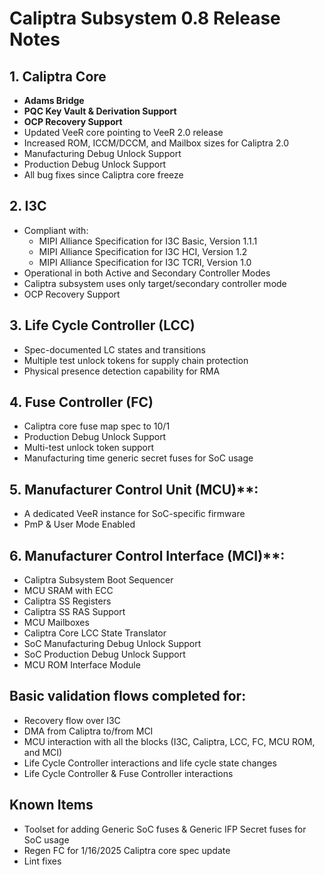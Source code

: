 # Caliptra Subsystem 0.8 Release Notes

## 1. Caliptra Core
- **Adams Bridge**
- **PQC Key Vault & Derivation Support**
- **OCP Recovery Support**
- Updated VeeR core pointing to VeeR 2.0 release
- Increased ROM, ICCM/DCCM, and Mailbox sizes for Caliptra 2.0
- Manufacturing Debug Unlock Support
- Production Debug Unlock Support
- All bug fixes since Caliptra core freeze

## 2. I3C
- Compliant with:
  - MIPI Alliance Specification for I3C Basic, Version 1.1.1
  - MIPI Alliance Specification for I3C HCI, Version 1.2
  - MIPI Alliance Specification for I3C TCRI, Version 1.0
- Operational in both Active and Secondary Controller Modes
- Caliptra subsystem uses only target/secondary controller mode
- OCP Recovery Support

## 3. Life Cycle Controller (LCC)
- Spec-documented LC states and transitions
- Multiple test unlock tokens for supply chain protection
- Physical presence detection capability for RMA

## 4. Fuse Controller (FC)
- Caliptra core fuse map spec to 10/1
- Production Debug Unlock Support
- Multi-test unlock token support
- Manufacturing time generic secret fuses for SoC usage

## 5. Manufacturer Control Unit (MCU)**:
  - A dedicated VeeR instance for SoC-specific firmware
  - PmP & User Mode Enabled

## 6. Manufacturer Control Interface (MCI)**:
  - Caliptra Subsystem Boot Sequencer
  - MCU SRAM with ECC
  - Caliptra SS Registers
  - Caliptra SS RAS Support
  - MCU Mailboxes
  - Caliptra Core LCC State Translator
  - SoC Manufacturing Debug Unlock Support
  - SoC Production Debug Unlock Support
  - MCU ROM Interface Module

## Basic validation flows completed for:
  - Recovery flow over I3C
  - DMA from Caliptra to/from MCI
  - MCU interaction with all the blocks (I3C, Caliptra, LCC, FC, MCU ROM, and MCI)
  - Life Cycle Controller interactions and life cycle state changes
  - Life Cycle Controller & Fuse Controller interactions

## Known Items
- Toolset for adding Generic SoC fuses & Generic IFP Secret fuses for SoC usage
- Regen FC for 1/16/2025 Caliptra core spec update
- Lint fixes